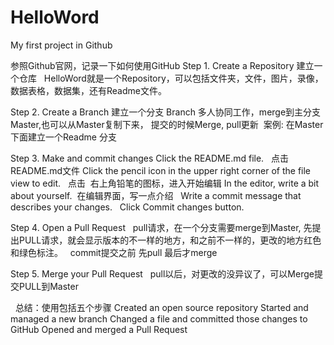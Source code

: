 # HelloWord
My first project in Github

参照Github官网，记录一下如何使用GitHub
Step 1. Create a Repository 建立一个仓库
   HelloWord就是一个Repository，可以包括文件夹，文件，图片，录像，数据表格，数据集，还有Readme文件。
   
Step 2. Create a Branch 建立一个分支
  Branch 多人协同工作，merge到主分支Master,也可以从Master复制下来， 提交的时候Merge,  pull更新
  案例: 在Master下面建立一个Readme 分支
  
Step 3. Make and commit changes 
  Click the README.md file.  
  点击README.md文件
  Click the  pencil icon in the upper right corner of the file view to edit.  
  点击  右上角铅笔的图标，进入开始编辑
  In the editor, write a bit about yourself.
  在编辑界面，写一点介绍
   Write a commit message that describes your changes.
   Click Commit changes button.
   
 Step 4. Open a Pull Request
   pull请求，在一个分支需要merge到Master, 先提出PULL请求，就会显示版本的不一样的地方，和之前不一样的，更改的地方红色和绿色标注。
   commit提交之前 先pull 最后才merge
   

Step 5. Merge your Pull Request
   pull以后，对更改的没异议了，可以Merge提交PULL到Master
   
   
   总结：使用包括五个步骤
   Created an open source repository
   Started and managed a new branch
   Changed a file and committed those changes to GitHub
   Opened and merged a Pull Request
